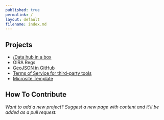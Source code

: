```yaml
---
published: true
permalink: /
layout: default
filename: index.md
---
```


  
## Projects

* [/Data hub in a box](http://gsa-ocsit.github.io/Open-Data-Collaboration-Sandbox/data-hub-in-a-box)
* OIRA Regs 
* [GeoJSON in GitHub](http://gsa-ocsit.github.io/Open-Data-Collaboration-Sandbox/geojson-in-github/)  
* [Terms of Service for third-party tools](http://gsa-ocsit.github.io/Open-Data-Collaboration-Sandbox/API-TOS-project/)
* [Microsite Template](http://gsa-ocsit.github.io/Open-Data-Collaboration-Sandbox/MicrositeTemple)


## How To Contribute

*Want to add a new project?  Suggest a new page with content and it'll be added as a pull request.*   




